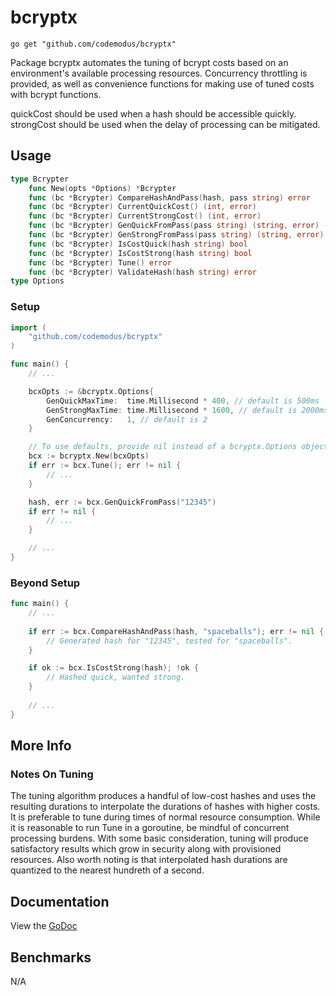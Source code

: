 # bcryptx

    go get "github.com/codemodus/bcryptx"

Package bcryptx automates the tuning of bcrypt costs based on an environment's 
available processing resources.  Concurrency throttling is provided, as well 
as convenience functions for making use of tuned costs with bcrypt functions.

quickCost should be used when a hash should be accessible quickly.  strongCost 
should be used when the delay of processing can be mitigated.

## Usage

```go
type Bcrypter
    func New(opts *Options) *Bcrypter
    func (bc *Bcrypter) CompareHashAndPass(hash, pass string) error
    func (bc *Bcrypter) CurrentQuickCost() (int, error)
    func (bc *Bcrypter) CurrentStrongCost() (int, error)
    func (bc *Bcrypter) GenQuickFromPass(pass string) (string, error)
    func (bc *Bcrypter) GenStrongFromPass(pass string) (string, error)
    func (bc *Bcrypter) IsCostQuick(hash string) bool
    func (bc *Bcrypter) IsCostStrong(hash string) bool
    func (bc *Bcrypter) Tune() error
    func (bc *Bcrypter) ValidateHash(hash string) error
type Options
```

### Setup

```go
import (
    "github.com/codemodus/bcryptx"
)

func main() {
    // ...

    bcxOpts := &bcryptx.Options{
        GenQuickMaxTime:  time.Millisecond * 400, // default is 500ms
        GenStrongMaxTime: time.Millisecond * 1600, // default is 2000ms
        GenConcurrency:   1, // default is 2
    }

    // To use defaults, provide nil instead of a bcryptx.Options object.
    bcx := bcryptx.New(bcxOpts)
	if err := bcx.Tune(); err != nil {
		// ...
	}

    hash, err := bcx.GenQuickFromPass("12345")
    if err != nil {
        // ...
    }

    // ...
}
```

### Beyond Setup
```go
func main() {
    // ...
    
    if err := bcx.CompareHashAndPass(hash, "spaceballs"); err != nil {
        // Generated hash for "12345", tested for "spaceballs".
    }

    if ok := bcx.IsCostStrong(hash); !ok {
        // Hashed quick, wanted strong.
    }
    
    // ...
}
```

## More Info

### Notes On Tuning

The tuning algorithm produces a handful of low-cost hashes and uses the 
resulting durations to interpolate the durations of hashes with higher costs.  
It is preferable to tune during times of normal resource consumption.  While it 
is reasonable to run Tune in a goroutine, be mindful of concurrent processing 
burdens.  With some basic consideration, tuning will produce satisfactory 
results which grow in security along with provisioned resources.  Also worth 
noting is that interpolated hash durations are quantized to the nearest 
hundreth of a second.

## Documentation

View the [GoDoc](http://godoc.org/github.com/codemodus/bcryptx)

## Benchmarks

N/A
